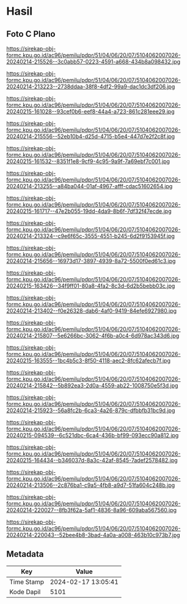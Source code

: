 # Hasil

## Foto C Plano

https://sirekap-obj-formc.kpu.go.id/ac96/pemilu/pdpr/51/04/06/20/07/5104062007026-20240214-215526--3c0abb57-0223-4591-a668-434b8a098432.jpg

https://sirekap-obj-formc.kpu.go.id/ac96/pemilu/pdpr/51/04/06/20/07/5104062007026-20240214-213223--2738ddaa-38f8-4df2-99a9-dac1dc3df206.jpg

https://sirekap-obj-formc.kpu.go.id/ac96/pemilu/pdpr/51/04/06/20/07/5104062007026-20240215-161028--93cef0b6-eef8-44a4-a723-861c281eee29.jpg

https://sirekap-obj-formc.kpu.go.id/ac96/pemilu/pdpr/51/04/06/20/07/5104062007026-20240214-215556--52eb10b4-d25d-4715-b5e4-447d7e2f2c8f.jpg

https://sirekap-obj-formc.kpu.go.id/ac96/pemilu/pdpr/51/04/06/20/07/5104062007026-20240215-161532--8351f1e8-9cf9-4c95-9a9f-7a69ebf7c001.jpg

https://sirekap-obj-formc.kpu.go.id/ac96/pemilu/pdpr/51/04/06/20/07/5104062007026-20240214-213255--a84ba044-01af-4967-afff-cdac51602654.jpg

https://sirekap-obj-formc.kpu.go.id/ac96/pemilu/pdpr/51/04/06/20/07/5104062007026-20240215-161717--47e2b055-19dd-4da9-8b6f-7df32f47ecde.jpg

https://sirekap-obj-formc.kpu.go.id/ac96/pemilu/pdpr/51/04/06/20/07/5104062007026-20240214-213324--c9e6f65c-3555-4551-b245-6d2f9153945f.jpg

https://sirekap-obj-formc.kpu.go.id/ac96/pemilu/pdpr/51/04/06/20/07/5104062007026-20240214-215656--16973d17-3897-4939-8a72-5500f0ed61c3.jpg

https://sirekap-obj-formc.kpu.go.id/ac96/pemilu/pdpr/51/04/06/20/07/5104062007026-20240215-163426--34f9ff01-80a8-4fa2-8c3d-6d2b5bebb03c.jpg

https://sirekap-obj-formc.kpu.go.id/ac96/pemilu/pdpr/51/04/06/20/07/5104062007026-20240214-213402--f0e26328-dab6-4af0-9419-84efe6927980.jpg

https://sirekap-obj-formc.kpu.go.id/ac96/pemilu/pdpr/51/04/06/20/07/5104062007026-20240214-215807--5e6266bc-3062-4f6b-a0c4-6d978ac343d6.jpg

https://sirekap-obj-formc.kpu.go.id/ac96/pemilu/pdpr/51/04/06/20/07/5104062007026-20240215-163555--1bc4b5c3-8f50-4118-aec2-8fc62afecb7f.jpg

https://sirekap-obj-formc.kpu.go.id/ac96/pemilu/pdpr/51/04/06/20/07/5104062007026-20240214-215842--5b892ea3-2d0a-4559-ab22-1008750e5f3d.jpg

https://sirekap-obj-formc.kpu.go.id/ac96/pemilu/pdpr/51/04/06/20/07/5104062007026-20240214-215923--56a8fc2b-6ca3-4a26-879c-dfbbfb31bc9d.jpg

https://sirekap-obj-formc.kpu.go.id/ac96/pemilu/pdpr/51/04/06/20/07/5104062007026-20240215-094539--6c521dbc-6ca4-436b-bf99-093ecc90a812.jpg

https://sirekap-obj-formc.kpu.go.id/ac96/pemilu/pdpr/51/04/06/20/07/5104062007026-20240215-164434--b346037d-8a3c-42af-8545-7adef2578482.jpg

https://sirekap-obj-formc.kpu.go.id/ac96/pemilu/pdpr/51/04/06/20/07/5104062007026-20240214-213506--2c876ba1-c9a5-4fb8-a9d7-51fa604c248b.jpg

https://sirekap-obj-formc.kpu.go.id/ac96/pemilu/pdpr/51/04/06/20/07/5104062007026-20240214-220027--8fb3f62a-5af1-4836-8a96-609aba567560.jpg

https://sirekap-obj-formc.kpu.go.id/ac96/pemilu/pdpr/51/04/06/20/07/5104062007026-20240214-220043--52bee4b8-3bad-4a0a-a008-463b10c973b7.jpg


## Metadata

| Key        | Value               |
| ---------- | ------------------- |
| Time Stamp | 2024-02-17 13:05:41 |
| Kode Dapil | 5101                |



